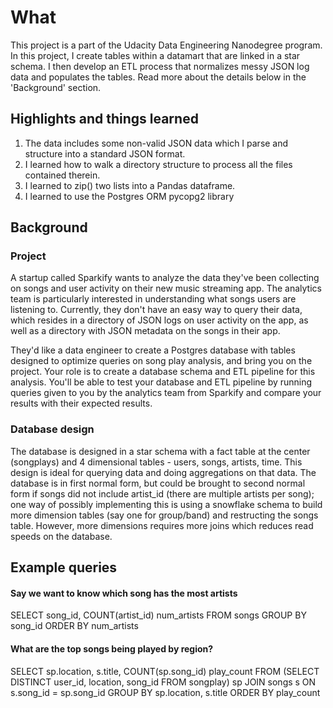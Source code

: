 # What
This project is a part of the Udacity Data Engineering Nanodegree program. In this project, I create tables within a datamart that are linked in a star schema. I then develop an ETL process that normalizes messy JSON log data and populates the tables. Read more about the details below in the 'Background' section.

## Highlights and things learned
1. The data includes some non-valid JSON data which I parse and structure into a standard JSON format.
2. I learned how to walk a directory structure to process all the files contained therein.
3. I learned to zip() two lists into a Pandas dataframe.
4. I learned to use the Postgres ORM pycopg2 library

## Background
### Project
A startup called Sparkify wants to analyze the data they've been collecting on songs 
and user activity on their new music streaming app. 
The analytics team is particularly interested in understanding what songs users 
are listening to. Currently, they don't have an easy way to query their data, 
which resides in a directory of JSON logs on user activity on the app, 
as well as a directory with JSON metadata on the songs in their app.

They'd like a data engineer to create a Postgres database with tables designed 
to optimize queries on song play analysis, and bring you on the project. 
Your role is to create a database schema and ETL pipeline for this analysis. 
You'll be able to test your database and ETL pipeline by running queries given 
to you by the analytics team from Sparkify and compare your results with 
their expected results.

### Database design
The database is designed in a star schema with a fact table at the center (songplays) and 4 dimensional tables - users, songs, artists, time.
This design is ideal for querying data and doing aggregations on that data. The database is in first normal form, but could be brought to second
normal form if songs did not include artist_id (there are multiple artists per song); one way of possibly implementing this is using a snowflake 
schema to build more dimension tables (say one for group/band) and restructing the songs table. However, more dimensions requires more joins which 
reduces read speeds on the database.

## Example queries
#### Say we want to know which song has the most artists
SELECT song_id, COUNT(artist_id) num_artists FROM songs GROUP BY song_id ORDER BY num_artists
#### What are the top songs being played by region?
SELECT sp.location, s.title, COUNT(sp.song_id) play_count 
FROM (SELECT DISTINCT user_id, location, song_id FROM songplay) sp JOIN songs s ON s.song_id = sp.song_id
GROUP BY sp.location, s.title
ORDER BY play_count